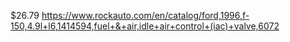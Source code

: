 $26.79 https://www.rockauto.com/en/catalog/ford,1996,f-150,4.9l+l6,1414594,fuel+&+air,idle+air+control+(iac)+valve,6072

